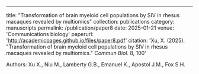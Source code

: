 ---
title: "Transformation of brain myeloid cell populations by SIV in rhesus macaques revealed by multiomics"
collection: publications
category: manuscripts
permalink: /publication/paper8
date: 2025-01-21
venue: 'Communications biology'
paperurl: 'http://academicpages.github.io/files/paper8.pdf'
citation: 'Xu, X. (2025). &quot;Transformation of brain myeloid cell populations by SIV in rhesus macaques revealed by multiomics.&quot; <i> Commun Biol</i>. 8, 100'

Authors: Xu X., Niu M., Lamberty G.B., Emanuel K., Apostol J.M., Fox S.H.
